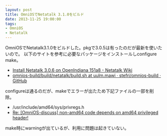 ```yaml
---
layout: post
title: OmniOSでNetatalk 3.1.0をビルド
date: 2013-11-25 19:00:00
tags:
- OmniOS
- Netatalk
---
```


OmniOSでNetatalk3.1.0をビルドした。pkgで3.0.5は有ったのだが最新を使いたいので。
以下のサイトを参考に必要なパッケージをインストールしconfigure make。

* [Install Netatalk 3.0.6 on OpenIndiana 151a8 - Netatalk Wiki](http://netatalk.sourceforge.net/wiki/index.php/Install_Netatalk_3.0.6_on_OpenIndiana_151a8 "Install Netatalk 3.0.6 on OpenIndiana 151a8 - Netatalk Wiki")
* [omnios-build/build/netatalk/build.sh at uulm.mawi · stefri/omnios-build · GitHub](https://github.com/stefri/omnios-build/blob/uulm.mawi/build/netatalk/build.sh "omnios-build/build/netatalk/build.sh at uulm.mawi · stefri/omnios-build · GitHub")

configureは通るのだが、makeでエラーが出たため下記ファイルの一部を削除。

* /usr/include/amd64/sys/privregs.h
* [Re: [OmniOS-discuss] non-amd64 code depends on amd64 privileged header!](http://www.mail-archive.com/omnios-discuss@lists.omniti.com/msg00812.html "Re: [OmniOS-discuss] non-amd64 code depends on amd64 privileged header!")


make時にwarningが出ているが、利用に問題は起きていない。


